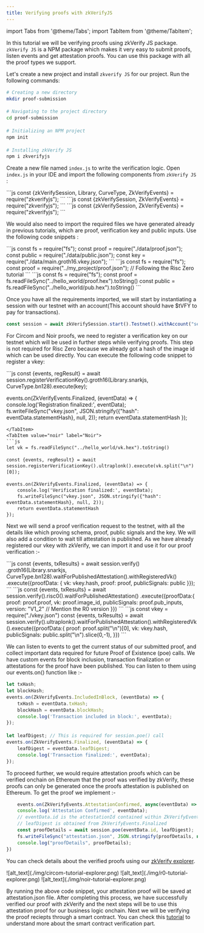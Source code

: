 ```yaml
---
title: Verifying proofs with zkVerifyJS
---
```


import Tabs from '@theme/Tabs';
import TabItem from '@theme/TabItem';



In this tutorial we will be verifying proofs using zkVerify JS package. ```zkVerify JS``` is a NPM package which makes it very easy to submit proofs, listen events and get attestation proofs. You can use this package with all the proof types we support.

Let's create a new project and install ```zkverify JS``` for our project. Run the following commands:
```bash
# Creating a new directory
mkdir proof-submission

# Navigating to the project directory
cd proof-submission

# Initializing an NPM project
npm init

# Installing zkVerify JS
npm i zkverifyjs
```

Create a new file named ```index.js``` to write the verification logic. Open ```index.js``` in your IDE and import the following components from ```zkVerify JS``` :

<Tabs groupId="import">
<TabItem value="circom" label="Circom">
```js
const {zkVerifySession, Library, CurveType, ZkVerifyEvents} = require("zkverifyjs");
```
</TabItem>
<TabItem value="r0" label="Risc Zero">
```js
const {zkVerifySession, ZkVerifyEvents} = require("zkverifyjs");
```
</TabItem>
<TabItem value="noir" label="Noir">
```js
const {zkVerifySession, ZkVerifyEvents} = require("zkverifyjs");
```
</TabItem>
</Tabs>

We would also need to import the required files we have generated already in previous tutorials, which are proof, verification key and public inputs. Use the following code snippets :

<Tabs groupId="import-files">
<TabItem value="circom" label="Circom">
```js
const fs = require("fs");
const proof = require("./data/proof.json");
const public = require("./data/public.json");
const key = require("./data/main.groth16.vkey.json");
```
</TabItem>
<TabItem value="r0" label="Risc Zero">
```js
const fs = require("fs");
const proof = require("../my_project/proof.json"); // Following the Risc Zero tutorial
```
</TabItem>
<TabItem value="noir" label="Noir">
```js
const fs = require("fs");
const proof = fs.readFileSync("../hello_world/proof.hex").toString()
const public = fs.readFileSync("../hello_world/pub.hex").toString()
```
</TabItem>
</Tabs>

Once you have all the requirements imported, we will start by instantiating a session with our testnet with an account(This account should have $tVFY to pay for transactions). 
```js
const session = await zkVerifySession.start().Testnet().withAccount("seed-phrase")
```

For Circom and Noir proofs, we need to register a verification key on our testnet which will be used in further steps while verifying proofs. This step is not required for Risc Zero because we already got a hash of the image id which can be used directly. You can execute the following code snippet to register a vkey:

<Tabs groupId="register-vkey">
<TabItem value="circom" label="Circom">
```js
const {events, regResult} = await session.registerVerificationKey().groth16(Library.snarkjs, CurveType.bn128).execute(key);

events.on(ZkVerifyEvents.Finalized, (eventData) => {
    console.log('Registration finalized:', eventData);
    fs.writeFileSync("vkey.json", JSON.stringify({"hash": eventData.statementHash}, null, 2));
    return eventData.statementHash
});

```
</TabItem>
<TabItem value="noir" label="Noir">
```js
let vk = fs.readFileSync("../hello_world/vk.hex").toString()

const {events, regResult} = await session.registerVerificationKey().ultraplonk().execute(vk.split("\n")[0]);

events.on(ZkVerifyEvents.Finalized, (eventData) => {
    console.log('Verification finalized:', eventData);
    fs.writeFileSync("vkey.json", JSON.stringify({"hash": eventData.statementHash}, null, 2));
    return eventData.statementHash
});

```
</TabItem>
</Tabs>


Next we will send a proof verification request to the testnet, with all the details like which proving schema, proof, public signals and the key. We will also add a condition to wait till attestation is published. As we have already registered our vkey with zkVerify, we can import it and use it for our proof verification :- 

<Tabs groupId="proof-verification">
<TabItem value="circom" label="Circom">
```js
const {events, txResults} = await session.verify()
.groth16(Library.snarkjs, CurveType.bn128).waitForPublishedAttestation().withRegisteredVk()
.execute({proofData: {
    vk: vkey.hash,
    proof: proof,
    publicSignals: public
}});
```
</TabItem>
<TabItem value="r0" label="Risc Zero">
```js
const {events, txResults} = await session.verify().risc0().waitForPublishedAttestation()
.execute({proofData:{
    proof: proof.proof,
    vk: proof.image_id,
    publicSignals: proof.pub_inputs,
    version: "V1_2" // Mention the R0 version
}})
```
</TabItem>
<TabItem value="noir" label="Noir">
```js
const vkey = require("./vkey.json")
const {events, txResults} = await session.verify().ultraplonk().waitForPublishedAttestation().withRegisteredVk().execute({proofData:{
    proof: proof.split("\n")[0],
    vk: vkey.hash,
    publicSignals: public.split("\n").slice(0,-1),
}})
```
</TabItem>
</Tabs>

We can listen to events to get the current status of our submitted proof, and collect important data required for future Proof of Existence (poe) calls. We have custom events for block inclusion, transaction finalization or attestations for the proof have been published. You can listen to them using our events.on() function like :- 
```js
let txHash;
let blockHash;
events.on(ZkVerifyEvents.IncludedInBlock, (eventData) => {
    txHash = eventData.txHash;
    blockHash = eventData.blockHash;
    console.log('Transaction included in block:', eventData);
});

let leafDigest; // This is required for session.poe() call
events.on(ZkVerifyEvents.Finalized, (eventData) => {
    leafDigest = eventData.leafDigest;
    console.log('Transaction finalized:', eventData);
});
```

To proceed further, we would require attestation proofs which can be verified onchain on Ethereum that the proof was verified by zkVerify, these proofs can only be generated once the proofs attestation is published on Ethereum. To get the proof we implement :- 

```js
    events.on(ZkVerifyEvents.AttestationConfirmed, async(eventData) => {
    console.log('Attestation Confirmed', eventData);
    // eventData.id is the attestationId contained within ZkVerifyEvents.AttestationConfirmed
    // leafDigest is obtained from ZkVerifyEvents.Finalized
    const proofDetails = await session.poe(eventData.id, leafDigest);
    fs.writeFileSync("attestation.json", JSON.stringify(proofDetails, null, 2));
    console.log("proofDetails", proofDetails);
})
```

You can check details about the verified proofs using our [zkVerify explorer](https://zkverify-testnet.subscan.io/).

<Tabs groupId="explorer">
<TabItem value="circom" label="Circom">
![alt_text](./img/circom-tutorial-explorer.png)
</TabItem>
<TabItem value="r0" label="Risc Zero">
![alt_text](./img/r0-tutorial-explorer.png)
</TabItem>
<TabItem value="noir" label="Noir">
![alt_text](./img/noir-tutorial-explorer.png)
</TabItem>
</Tabs>

By running the above code snippet, your attestation proof will be saved at attestation.json file. After completing this process, we have successfully verified our proof with zkVerify and the next steps will be to use this attestation proof for our business logic onchain. Next we will be verifying the proof reciepts through a smart contract. You can check this [tutorial](./05-smart-contract.md) to understand more about the smart contract verification part.
